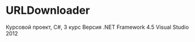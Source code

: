 URLDownloader
=============

Курсовой проект, C#, 3 курс
Версия .NET Framework 4.5
Visual Studio 2012